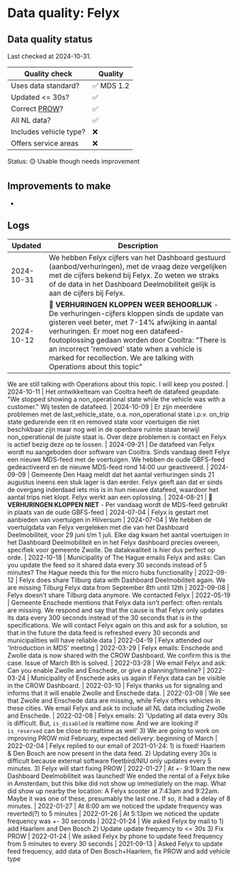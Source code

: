 # Data quality: Felyx

## Data quality status

Last checked at 2024-10-31.

| **Quality check**           | **Quality**
| --                          | --          |
| Uses data standard?         | ✅ MDS 1.2
| Updated <= 30s?             | ✅
| Correct [PROW](https://github.com/Stichting-CROW/dashboarddeelmobiliteit-datakwaliteit#%E2%84%B9%EF%B8%8F-correct-prow-4)?               | ✅
| All NL data?                | ✅
| Includes vehicle type?      | ❌
| Offers service areas        | ❌

Status: 🟡 Usable though needs improvement

## Improvements to make

-

## Logs

| Updated    | Description
| ----       | ---
| 2024-10-31 | We hebben Felyx cijfers van het Dashboard gestuurd (aanbod/verhuringen), met de vraag deze vergelijken met de cijfers bekend bij Felyx. Zo weten we straks of de data in het Dashboard Deelmobiliteit gelijk is aan de cijfers bij Felyx.
| 2024-10-12 | 🎉 **VERHURINGEN KLOPPEN WEER BEHOORLIJK** - De verhuringen-cijfers kloppen sinds de update van gisteren veel beter, met 7-14% afwijking in aantal verhuringen. Er moet nog een datafeed-foutoplossing gedaan worden door Cooltra: "There is an incorrect 'removed' state when a vehicle is marked for recollection. We are talking with Operations about this topic"
We are still talking with Operations about this topic. I will keep you posted.
| 2024-10-11 | Het ontwikkelteam van Cooltra heeft de datafeed geupdate. "We stopped showing a non_operational state while the vehicle was with a customer." Wij testen de datafeed.
| 2024-10-09 | Er zijn meerdere problemen met de last_vehicle_state, o.a. non_operational state i.p.v. on_trip state gedurende een rit en removed state voor voertuigen die niet beschikbaar zijn maar nog wel in de openbare ruimte staan terwijl non_operational de juiste staat is. Over deze problemen is contact en Felyx is actief bezig deze op te lossen.
| 2024-09-21 | De datafeed van Felyx wordt nu aangeboden door software van Cooltra. Sinds vandaag deelt Felyx een nieuwe MDS-feed met de voertuigen. We hebben de oude GBFS-feed gedeactiveerd en de nieuwe MDS-feed rond 14:00 uur geactiveerd.
| 2024-09-09 | Gemeente Den Haag meldt dat het aantal verhuringen sinds 21 augustus ineens een stuk lager is dan eerder. Felyx geeft aan dat er sinds de overgang inderdaad iets mis is in hun nieuwe datafeed, waardoor het aantal trips niet klopt. Felyx werkt aan een oplossing.
| 2024-08-21 | 🐛 **VERHURINGEN KLOPPEN NIET** - Per vandaag wordt de MDS-feed gebruikt in plaats van de oude GBFS-feed
| 2024-07-04 | Felyx is gestart met aanbieden van voertuigen in Hilversum
| 2024-07-04 | We hebben de voertuigdata van Felyx vergeleken met die van het Dashboard Deelmobiliteit, voor 29 juni t/m 1 juli. Elke dag kwam het aantal voertuigen in het Dashboard Deelmobiliteit en in het Felyx dashboard precies overeen, specifiek voor gemeente Zwolle. De datakwaliteit is hier dus perfect op orde.
| 2022-10-18 | Municipality of The Hague emails Felyx and asks: Can you update the feed so it shared data every 30 seconds instead of 5 minutes? The Hague needs this for the micro hubs functionality
| 2022-09-12 | Felyx does share Tilburg data with Dashboard Deelmobiliteit again. We are missing Tilburg Felyx data from September 8th until 12th
| 2022-09-08 | Felyx doesn't share Tilburg data anymore. We contacted Felyx
| 2022-05-19 | Gemeente Enschede mentions that Felyx data isn't perfect: often rentals are missing. We respond and say that the cause is that Felyx only updates its data every 300 seconds instead of the 30 seconds that is in the specifications. We will contact Felyx again on this and ask for a solution, so that in the future the data feed is refreshed every 30 seconds and municipalities will have reliable data
| 2022-04-19 | Felyx attended our 'Introduction in MDS' meeting
| 2022-03-29 | Felyx emails: Enschede and Zwolle data is now shared with the CROW Dashboard. We confirm this is the case. Issue of March 8th is solved.
| 2022-03-28 | We email Felyx and ask: Can you enable Zwolle and Enschede, or give a planning/timeline?
| 2022-03-24 | Municipality of Enschede asks us again if Felyx data can be visible in the CROW Dashboard.
| 2022-03-10 | Felyx thanks us for signaling and informs that it will enable Zwolle and Enschede data.
| 2022-03-08 | We see that Zwolle and Enschede data are missing, while Felyx offers vehicles in these cities. We email Felyx and ask to include all NL data including Zwolle and Enschede.
| 2022-02-08 | Felyx emails: 2) 'Updating all data every 30s is difficult. But, `is_disabled` is realtime now. And we are looking if `is_reserved` can be close to realtime as well'  3) We are going to work on improving PROW mid February, expected delivery: beginning of March
| 2022-02-04 | Felyx replied to our email of 2021-01-24: 1) is fixed! Haarlem & Den Bosch are now present in the data feed. 2) Updating every 30s is difficult because external software fleetbird/NIU only updates every 5 minutes. 3) Felyx will start fixing PROW
| 2022-01-27 | At +- 9:10am the new Dashboard Deelmobiliteit was launched! We ended the rental of a Felyx bike in Amsterdam, but this bike did not show up immediately on the map. What did show up nearby the location: A Felyx scooter at 7:43am and 9:22am. Maybe it was one of these, presumably the last one. If so, it had a delay of 8 minutes.
| 2022-01-27 | At 8:00 am we noticed the update frequency was reverted(?) to 5 minutes
| 2022-01-26 | At 5:13pm we noticed the update frequency was +- 30 seconds
| 2022-01-24 | We asked Felyx by mail to 1) add Haarlem and Den Bosch 2) Update update frequency to <= 30s 3) Fix PROW
| 2022-01-24 | We asked Felyx by phone to update feed frequency from 5 minutes to every 30 seconds
| 2021-09-13 | Asked Felyx to update feed frequency, add data of Den Bosch+Haarlem, fix PROW and add vehicle type
